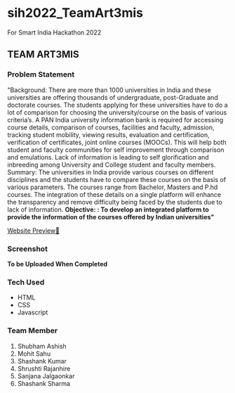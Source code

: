 ﻿# sih2022_TeamArt3mis
For Smart India Hackathon 2022
## TEAM ART3MIS
### Problem Statement
"Background: There are more than 1000 universities in India and these universities are offering thousands of undergraduate, post-Graduate and doctorate courses. The students applying for these universities have to do a lot of comparison for choosing the university/course on the basis of various criteria’s. A PAN India university information bank is required for accessing course details, comparison of courses, facilities and faculty, admission, tracking student mobility, viewing results, evaluation and certification, verification of certificates, joint online courses (MOOCs). This will help both student and faculty communities for self improvement through comparison and emulations. Lack of information is leading to self glorification and inbreeding among University and College student and faculty members. Summary: The universities in India provide various courses on different disciplines and the students have to compare these courses on the basis of various parameters. The courses range from Bachelor, Masters and P.hd courses. The integration of these details on a single platform will enhance the transparency and remove difficulty being faced by the students due to lack of information. **Objective: : To develop an integrated platform to provide the information of the courses offered by Indian universities"** 

[Website Preview🚀](https://shubhamashish33.github.io/sih2022_TeamArt3mis)

### Screenshot
**To be Uploaded When Completed**
### Tech Used
- HTML
- CSS
- Javascript

### Team Member
1. Shubham Ashish
2. Mohit Sahu
3. Shashank Kumar
4. Shrushti Rajanhire
5. Sanjana Jalgaonkar
6. Shashank Sharma
